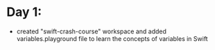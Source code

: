 # Day 1:
- created "swift-crash-course" workspace and added variables.playground file to learn the concepts of variables in Swift
